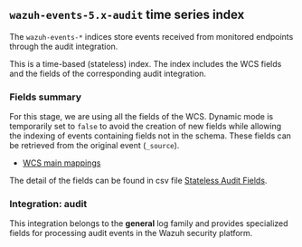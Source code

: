 ## `wazuh-events-5.x-audit` time series index

The `wazuh-events-*` indices store events received from monitored endpoints through the audit integration.

This is a time-based (stateless) index. The index includes the WCS fields and the fields of the corresponding audit integration.

### Fields summary

For this stage, we are using all the fields of the WCS. Dynamic mode is temporarily set to `false` to avoid the creation of new fields while allowing the indexing of events containing fields not in the schema. These fields can be retrieved from the original event (`_source`).

- [WCS main mappings](../../stateless/docs/fields.csv)

The detail of the fields can be found in csv file [Stateless Audit Fields](fields.csv).

### Integration: audit

This integration belongs to the **general** log family and provides specialized fields for processing audit events in the Wazuh security platform.

